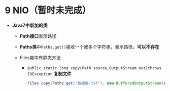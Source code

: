 # 9 NIO（暂时未完成）

-   **Java7中新加的类**

    -   **Path接口**表示路径

    -   **Paths类**中`Paths.get()`接收一个或多个字符串，表示路径，**可以不存在**

    -   Files类中有静态方法

        -   `public static long copy(Path source,OutputStream out)throws IOException`   **复制文件**

            ```java
            Files.copy(Paths.get("数据库.txt"), new BufferedOutputStream(new                          FileOutputStream("copy数据库.txt")));
            ```

            

